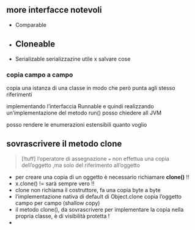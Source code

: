 ## more interfacce notevoli
 - Comparable 
 - Cloneable
	 - 
 - Serializable
	 serializzazine utile x salvare cose
### copia campo a campo
copia una istanza di una classe in modo che però punta agli stesso riferimenti

implementando l’interfaccia Runnable e quindi realizzando un’implementazione del metodo run() posso chiedere all JVM 

posso rendere le enumerazioni estensibili quanto voglio

## sovrascrivere il metodo clone
>[!tuff] l’operatore di assegnazione `=` non effettua una copia dell’oggetto ,ma solo del riferimento all’oggetto

- per creare una copia di un oggetto è necessario richiamare **clone()** !!
- x.clone() != sarà sempre vero !!
- clone non richiama il costruttore, fa una copia byte a byte
- l’implementazione nativa di default di Object.clone copia l’oggetto campo per campo (shallow copy)
- il metodo clone(), da sovrascrivere per implementare la copia nella propria classe, è di visibilità protetta !
- 